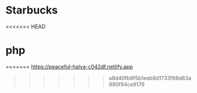 # Starbucks
<<<<<<< HEAD
# php
=======
https://peaceful-halva-c042df.netlify.app
>>>>>>> a8d40fb9f5b1eeb8d1733f88d63a990f94ce9176
